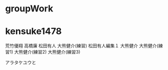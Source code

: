 # groupWork

# kensuke1478
荒竹優翔
高橋廉
松田有人
大熊健介(練習)
松田有人編集１
大熊健介
大熊健介(練習1)
大熊健介(練習2)
大熊健介(練習3)

アラタケユウと
